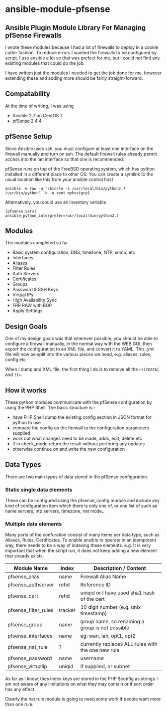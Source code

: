 # ansible-module-pfsense
## Ansible Plugin Module Library For Managing pfSense Firewalls

I wrote these modules because I had a lot of firewalls to deploy in a cookie cutter fashion.
To reduce errors I wanted the firewalls to be configured by script.
I use ansible a lot so that was prefect for me, but I could not find any existing modules that could do the job.

I have written just the modules I needed to get the job done for me, 
however extending these and adding more should be fairly straight-forward.

## Compatability

At the time of writing, I was using
 - Ansible 2.7 on CentOS 7
 - pfSense 2.4.4

## pfSense Setup

Since Ansible uses ssh, you must configure at least one interface on the firewall manually and turn on ssh.
The default firewall rules already permit access into the lan interface so that one is recommended.

pfSense runs on top of the FreeBSD operating system, which has python installed in a different place to other OS.
You can create a symlink to the usual location like this from your ansible control host
```
ansible -m raw -a "/bin/ln -s /usr/local/bin/python2.7 /usr/bin/python" -k -u root myhostgrp1
```
Alternatively, you could use an inventory variable
```
[pfsense:vars]
ansible_python_interpreter=/usr/local/bin/python2.7
```

## Modules

The modules completed so far
 - Basic system configuration, DNS, timezone, NTP, snmp, etc
 - Interfaces
 - Aliases
 - Filter Rules
 - Auth Servers
 - Certificates
 - Groups
 - Password & SSH Keys
 - Virtual IPs
 - High Availability Sync
 - FRR RAW with BGP
 - Apply Settings

## Design Goals

One of my design goals was that wherever possible, you should be able to configure a firewall manually,
in the normal way with the WEB GUI, then export the configuration to an XML file, and convert it to YAML.
This .yml file will now be split into the various pieces we need, e.g. aliases, rules, config etc

When I dump and XML file, the first thing I do is to remove all the `<![CDATA[` and `]]>`.

## How it works

These python modules communicate with the pfSense configuration by using the PHP Shell.
The basic structure is:-
 - have PHP Shell dump the existing config section in JSON format for python to use
 - compare the config on the firewall to the configuration parameters supplied
 - work out what changes need to be made, adds, edit, delete etc
 - if in check_mode return the result without perforing any updates
 - otherwise continue on and write the new configuration

## Data Types

There are two main types of data stored in the pfSense configuration.

### Static single data elements

These can be configured using the pfsense_config module and include any kind of configuration item which there is only one of,
or one list of such as name servers, ntp servers, timezone, nat mode,.

### Multiple data elements

Many parts of the confuration consist of many items per data type, such as Aliases, Rules, Certificates.
To enable ansible to operate in an idempotent way, there needs to be a way of indexing these elements.
e.g. It is very important that when the script run, it does not keep adding a new element that already exists.

| Module Name          | Index   | Description / Content
| -------------------- | ------- | ------------------------------------- 
| pfsense_alias        | name    | Firewall Alias Name
| pfsense_authserver   | refid   | Reference ID
| pfsense_cert         | refid   | uniqid or I have used sha1 hash of the cert
| pfsense_filter_rules | tracker | 10 digit number (e.g. unix timestamp)
| pfsense_group        | name    | group name, so renaming a group is not possible
| pfsense_interfaces   | name    | eg: wan, lan, opt1, opt2
| pfsense_nat_rule     | ?       | currently replaces ALL rules with the one new rule
| pfsense_password     | name    | username
| pfsense_virtualip    | uniqid  | if supplied, or subnet

As far as I know, thes index keys are stored in the PHP $config as strings.
I am not aware of any limitations on what they may contain or if sort order has any effect.

Clearly the nat rule module is going to need some work if people want more than one rule.




